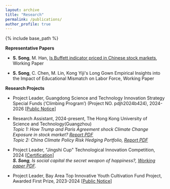 ```yaml
---
layout: archive	
title: "Research"
permalink: /publications/
author_profile: true	  
---
```


{% include base_path %}

**Representative Papers**

- **S. Song**, M. Han, [Is Buffett indicator priced in Chinese stock markets]({{site.url}}/file/paper1.pdf), Working Paper

- **S. Song**, C. Chen, M. Lin, Kong Yiji's Long Gown Empirical Insights into the Impact of Educational Mismatch on Labor Force, Working Paper


**Research Projects**

-  Project Leader, Guangdong Science and Technology Innovation Strategy Special Funds (‘Climbing Program’) (Project NO. pdjh2024b424), 2024-2026 [[Public Notice]({{site.url}}/file/Res_Climbing.pdf)]

-  Research Assistant, 2024-present, The Hong Kong University of Science and Technology(Guangzhou) <br>
  *Topic 1: How Trump and Paris Agreement shock Climate Change Exposure in stock market? [Report PDF]({{site.url}}/file/Rea_report1.pdf)* <br>
  *Topic 2: China Climate Policy Risk Hedging Portfolio, [Report PDF]({{site.url}}/file/Rea_report2.pdf)*

-  Project Leader, "Jingshi Cup" Technological Innovation Competition, 2024 [[Certification]({{site.url}}/file/Jingshi_cup_key.pdf)] <br>
   ***S. Song**,  Is social capital  the  secret weapon of happiness?, [Working paper PDF]({{site.url}}/file/paper2.pdf).*

-  Project Leader, Bay Area Top Innovative Youth Cultivation Fund Project, Awarded First Prize, 2023-2024 [[Public Notice](https://bibs.bnu.edu.cn/news/notice/d0538048ad62427e969045a64a8e2ad1.htm)]
